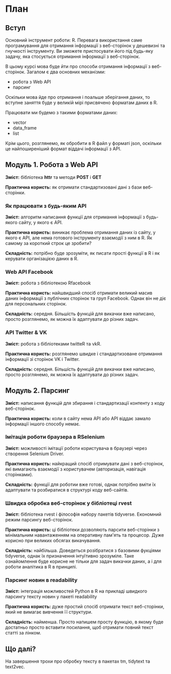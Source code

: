 План
================

Вступ
-----

Основний інструмент роботи: R. Перевага використання саме програмування для отримання інформації з веб-сторінок у дешевизні та гнучкості інструменту. Ви зможете пристосувати його під будь-яку задачу, яка стосується отримання інформації з веб-сторінок.

В цьому курсі мова буде йти про способи отримання інформації з веб-сторінок. Загалом є два основних механізми:

-   робота з Web API
-   парсинг

Оскільки мова йде про отримання і поальше зберігання даних, то вступне заняття буде у великій мірі присвячено форматам даних в R.

Працювати ми будемо з такими форматами даних:

-   vector
-   data\_frame
-   list

Крім цього, розглянемо, як обробити в R файл у форматі json, оскільки це найпоширеніший формат віддачі інформації з API.

Модуль 1. Робота з Web API
--------------------------

**Зміст:** бібліотека **httr** та методи **POST** і **GET**

**Практична користь:** як отримати стандартизовані дані з бази веб-сторінки.

### Як працювати з будь-яким API

**Зміст:** алгоритм написання функції для отримання інформації з будь-якого сайту, у якого є API.

**Практична користь:** виникає проблема отримання даних із сайту, у якого є API, але нема готового інструменту взаємодії з ним в R. Як самому за короткий строк це зробити?

**Складність:** потрібно буде зрозуміти, як писати прості функції в R і як керувати організацією даних в R.

### Web API Facebook

**Зміст:** робота з бібліотекою Rfacebook

**Практична користь:** найшвидший спосіб отримати великий масив даних інформації з публічних сторінок та груп Facebook. Однак він не діє для персональних сторінок.

**Складність:** середня. Більшість функцій для викачки вже написано, просто розглянемо, як можна їх адаптувати до різних задач.

### API Twitter & VK

**Зміст:** робота з бібліотеками twitteR та vkR.

**Практична користь:** розглянемо швидке і стандартизоване отримання інформації зі сторінок VK i Twitter.

**Складність:** середня. Більшість функцій для викачки вже написано, просто розглянемо, як можна їх адаптувати до різних задач.

Модуль 2. Парсинг
-----------------

**Зміст:** написання функцій для збирання і стандартизації контенту з коду веб-сторінок.

**Практична користь:** коли в сайту нема API або API віддає замало інформації іншого способу немає.

### Імітація роботи браузера в RSelenium

**Зміст:** можливості імітації роботи користувача в браузері через створення Selenium Driver.

**Практична користь:** найкращий спосіб отримувати дані з веб-сторінок, які вимагають взаємодії з користувачем (авторизація, навігація сторінками).

**Складність:** функції для роботии вже готові, однак потрібно вміти їх адаптувати та розбиратися в структурі коду веб-сайтів.

### Швидка обробка веб-сторінок у бібліотеці rvest

**Зміст:** бібліотека rvest і філософія набору пакетів tidyverse. Економний режим парсингу веб-сторінок.

**Практична користь:** ці бібліотеки дозволяють парсити веб-сторінки з мінімальним навантаженням на оперативну пам'ять та процесор. Дуже корисно при великих обсягах викачування.

**Складність:** найбільша. Доведеться розібратися з базовими фукціями tidyverse, однак їх призначення інтуїтивно зрозуміле. Таке ознайомлення буде корисне не тільки для задач викачки даних, а і для роботи аналітика в R в принципі.

### Парсинг новин в readability

**Зміст:** інтеграція можливостей Python в R на прикладі швидкого парсингу тексту новин у пакеті readability

**Практична користь:** дуже простий спосіб отримати текст веб-сторінки, який не вимагає вивчення її структури.

**Складність:** найменша. Просто напишем просту функцію, в якому буде достатньо просто вставити посилання, щоб отримати повний текст статті за лінком.

Що далі?
--------

На завершення трохи про обробку тексту в пакетах tm, tidytext та text2vec.
